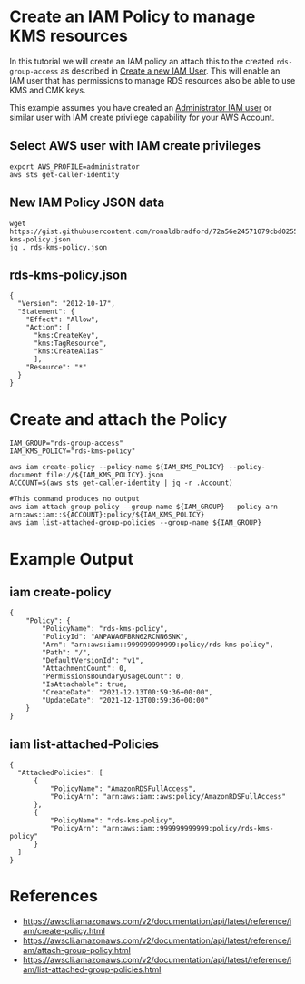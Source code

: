 # Create an IAM Policy to manage KMS resources

In this tutorial we will create an IAM policy an attach this to the created `rds-group-access` as described in <a href="create-iam-user.md">Create a new IAM User</a>. This will enable an IAM user that has permissions to manage RDS resources also be able to use KMS and CMK keys.

This example assumes you have created an <a href="verify-administrator-user.md">Administrator IAM user</a> or similar user with IAM create privilege capability for your AWS Account.

## Select AWS user with IAM create privileges

    export AWS_PROFILE=administrator
    aws sts get-caller-identity


## New IAM Policy JSON data
    wget https://gist.githubusercontent.com/ronaldbradford/72a56e24571079cbd0255fe34c0c29e8/raw/167d4b767e77ffb0c5ee561aff0ce74d886efcd3/rds-kms-policy.json
    jq . rds-kms-policy.json

## rds-kms-policy.json    
    {
      "Version": "2012-10-17",
      "Statement": {
        "Effect": "Allow",
        "Action": [
          "kms:CreateKey",
          "kms:TagResource",
          "kms:CreateAlias"
          ],
        "Resource": "*"
      }
    }

# Create and attach the Policy
    IAM_GROUP="rds-group-access"
    IAM_KMS_POLICY="rds-kms-policy"

    aws iam create-policy --policy-name ${IAM_KMS_POLICY} --policy-document file://${IAM_KMS_POLICY}.json
    ACCOUNT=$(aws sts get-caller-identity | jq -r .Account)

    #This command produces no output
    aws iam attach-group-policy --group-name ${IAM_GROUP} --policy-arn arn:aws:iam::${ACCOUNT}:policy/${IAM_KMS_POLICY}
    aws iam list-attached-group-policies --group-name ${IAM_GROUP}


# Example Output

## iam create-policy

    {
        "Policy": {
            "PolicyName": "rds-kms-policy",
            "PolicyId": "ANPAWA6FBRN62RCNN6SNK",
            "Arn": "arn:aws:iam::999999999999:policy/rds-kms-policy",
            "Path": "/",
            "DefaultVersionId": "v1",
            "AttachmentCount": 0,
            "PermissionsBoundaryUsageCount": 0,
            "IsAttachable": true,
            "CreateDate": "2021-12-13T00:59:36+00:00",
            "UpdateDate": "2021-12-13T00:59:36+00:00"
        }
    }




## iam list-attached-Policies

    {
      "AttachedPolicies": [
          {
              "PolicyName": "AmazonRDSFullAccess",
              "PolicyArn": "arn:aws:iam::aws:policy/AmazonRDSFullAccess"
          },
          {
              "PolicyName": "rds-kms-policy",
              "PolicyArn": "arn:aws:iam::999999999999:policy/rds-kms-policy"
          }
      ]
    }


# References
- https://awscli.amazonaws.com/v2/documentation/api/latest/reference/iam/create-policy.html
- https://awscli.amazonaws.com/v2/documentation/api/latest/reference/iam/attach-group-policy.html
- https://awscli.amazonaws.com/v2/documentation/api/latest/reference/iam/list-attached-group-policies.html
